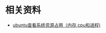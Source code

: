 



# 相关资料

- [ubuntu查看系统资源占用（内存,cpu和进程)  ](http://bluexp29.blog.163.com/blog/static/33858148201071534450856/)
